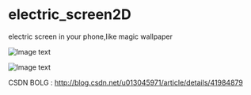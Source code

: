 electric_screen2D
=================

electric screen in your phone,like magic wallpaper

![Image text](https://raw.githubusercontent.com/OneHead/electric_screen2D/master/res/drawable-hdpi/electric.png)

![Image text](https://raw.githubusercontent.com/OneHead/electric_screen2D/master/res/drawable-hdpi/20141217182231041.png)

CSDN BOLG : http://blog.csdn.net/u013045971/article/details/41984879
